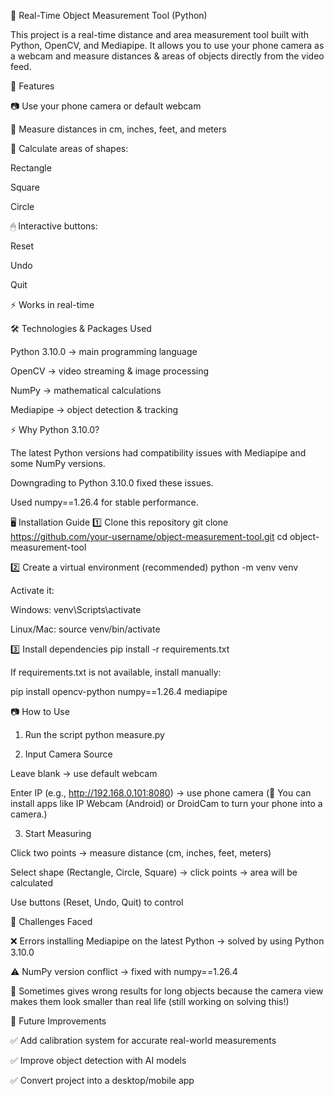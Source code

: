 📏 Real-Time Object Measurement Tool (Python)

This project is a real-time distance and area measurement tool built with Python, OpenCV, and Mediapipe.
It allows you to use your phone camera as a webcam and measure distances & areas of objects directly from the video feed.

🚀 Features

📷 Use your phone camera or default webcam

📏 Measure distances in cm, inches, feet, and meters

📐 Calculate areas of shapes:

Rectangle

Square

Circle

🖱 Interactive buttons:

Reset

Undo

Quit

⚡ Works in real-time

🛠 Technologies & Packages Used

Python 3.10.0 → main programming language

OpenCV → video streaming & image processing

NumPy → mathematical calculations

Mediapipe → object detection & tracking

⚡ Why Python 3.10.0?

The latest Python versions had compatibility issues with Mediapipe and some NumPy versions.

Downgrading to Python 3.10.0 fixed these issues.

Used numpy==1.26.4 for stable performance.

🖥 Installation Guide
1️⃣ Clone this repository
git clone https://github.com/your-username/object-measurement-tool.git
cd object-measurement-tool

2️⃣ Create a virtual environment (recommended)
python -m venv venv

Activate it:

Windows: venv\Scripts\activate

Linux/Mac: source venv/bin/activate

3️⃣ Install dependencies
pip install -r requirements.txt

If requirements.txt is not available, install manually:

pip install opencv-python numpy==1.26.4 mediapipe

📷 How to Use

1. Run the script
   python measure.py

2. Input Camera Source

Leave blank → use default webcam

Enter IP (e.g., http://192.168.0.101:8080) → use phone camera
(📌 You can install apps like IP Webcam (Android) or DroidCam to turn your phone into a camera.)

3. Start Measuring

Click two points → measure distance (cm, inches, feet, meters)

Select shape (Rectangle, Circle, Square) → click points → area will be calculated

Use buttons (Reset, Undo, Quit) to control

🐞 Challenges Faced

❌ Errors installing Mediapipe on the latest Python → solved by using Python 3.10.0

⚠️ NumPy version conflict → fixed with numpy==1.26.4

🔎 Sometimes gives wrong results for long objects because the camera view makes them look smaller than real life (still working on solving this!)

🎯 Future Improvements

✅ Add calibration system for accurate real-world measurements

✅ Improve object detection with AI models

✅ Convert project into a desktop/mobile app
